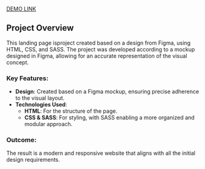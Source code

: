 [DEMO LINK]([https://patrykyo20.github.io/layout_miami/](https://imaginative-druid-36b301.netlify.app/))

## Project Overview

This landing page isproject created based on a design from Figma, using HTML, CSS, and SASS. The project was developed according to a mockup designed in Figma, allowing for an accurate representation of the visual concept.

### Key Features:
- **Design**: Created based on a Figma mockup, ensuring precise adherence to the visual layout.
- **Technologies Used**:
  - **HTML**: For the structure of the page.
  - **CSS & SASS**: For styling, with SASS enabling a more organized and modular approach.

### Outcome:
The result is a modern and responsive website that aligns with all the initial design requirements.

